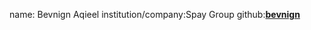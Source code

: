 name: Bevnign Aqieel
institution/company:Spay Group
github:[**bevnign**](https://github.com/bevnign)
